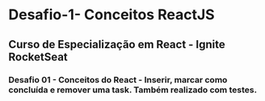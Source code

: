 # Desafio-1- Conceitos ReactJS
## Curso de Especialização em React - Ignite RocketSeat
### Desafio 01 - Conceitos do React - Inserir, marcar como concluída e remover uma task. Também realizado com testes.

